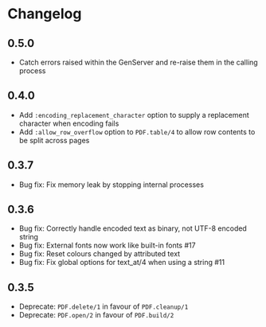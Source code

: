# Changelog

## 0.5.0
- Catch errors raised within the GenServer and re-raise them in the calling process

## 0.4.0
- Add `:encoding_replacement_character` option to supply a replacement character when encoding fails
- Add `:allow_row_overflow` option to `PDF.table/4` to allow row contents to be split across pages

## 0.3.7
- Bug fix: Fix memory leak by stopping internal processes

## 0.3.6
- Bug fix: Correctly handle encoded text as binary, not UTF-8 encoded string
- Bug fix: External fonts now work like built-in fonts #17
- Bug fix: Reset colours changed by attributed text
- Bug fix: Fix global options for text_at/4 when using a string #11

## 0.3.5
- Deprecate: `PDF.delete/1` in favour of `PDF.cleanup/1`
- Deprecate: `PDF.open/2` in favour of `PDF.build/2`
